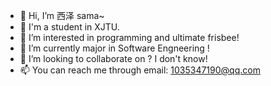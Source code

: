 - 👋 Hi, I’m 西泽 sama~
- 🤢 I'm a student in XJTU.
- 👀 I’m interested in programming and ultimate frisbee!
- 🌱 I’m currently major in Software Engneering !
- 💞️ I’m looking to collaborate on ? I don't know!
- 📫 You can reach me through email: 1035347190@qq.com 

<!---
DreamsOfCheaser/DreamsOfCheaser is a ✨ special ✨ repository because its `README.md` (this file) appears on your GitHub profile.
You can click the Preview link to take a look at your changes.
--->
